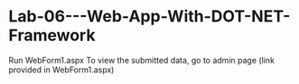 # Lab-06---Web-App-With-DOT-NET-Framework

Run WebForm1.aspx
To view the submitted data, go to admin page (link provided in WebForm1.aspx)
